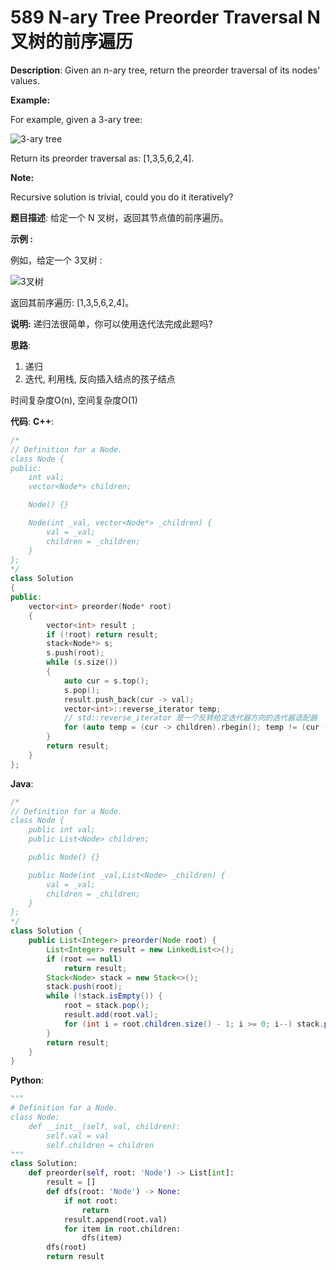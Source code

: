 # 589 N-ary Tree Preorder Traversal N叉树的前序遍历

__Description__:
Given an n-ary tree, return the preorder traversal of its nodes' values.

__Example:__

For example, given a 3-ary tree:

![3-ary tree](https://assets.leetcode.com/uploads/2018/10/12/narytreeexample.png)

Return its preorder traversal as: [1,3,5,6,2,4].

__Note:__

Recursive solution is trivial, could you do it iteratively?

__题目描述__:
给定一个 N 叉树，返回其节点值的前序遍历。

__示例 :__

例如，给定一个 3叉树 :

![3叉树](https://assets.leetcode.com/uploads/2018/10/12/narytreeexample.png)

返回其前序遍历: [1,3,5,6,2,4]。

__说明:__
递归法很简单，你可以使用迭代法完成此题吗?

__思路__:

1. 递归
2. 迭代, 利用栈, 反向插入结点的孩子结点

时间复杂度O(n), 空间复杂度O(1)

__代码__:
__C++__:

```C++
/*
// Definition for a Node.
class Node {
public:
    int val;
    vector<Node*> children;

    Node() {}

    Node(int _val, vector<Node*> _children) {
        val = _val;
        children = _children;
    }
};
*/
class Solution 
{
public:
    vector<int> preorder(Node* root) 
    {
        vector<int> result ;
        if (!root) return result;
        stack<Node*> s;
        s.push(root);
        while (s.size()) 
        {       
            auto cur = s.top();
            s.pop();
            result.push_back(cur -> val);
            vector<int>::reverse_iterator temp;
            // std::reverse_iterator 是一个反转给定迭代器方向的迭代器适配器
            for (auto temp = (cur -> children).rbegin(); temp != (cur -> children).rend(); temp++) s.push(*temp);
        }
        return result;
    }
};
```

__Java__:

```Java
/*
// Definition for a Node.
class Node {
    public int val;
    public List<Node> children;

    public Node() {}

    public Node(int _val,List<Node> _children) {
        val = _val;
        children = _children;
    }
};
*/
class Solution {
    public List<Integer> preorder(Node root) {
        List<Integer> result = new LinkedList<>();
        if (root == null)
            return result;
        Stack<Node> stack = new Stack<>();
        stack.push(root);
        while (!stack.isEmpty()) {
            root = stack.pop();
            result.add(root.val);
            for (int i = root.children.size() - 1; i >= 0; i--) stack.push(root.children.get(i));
        }
        return result;
    }
}
```

__Python__:

```Python
"""
# Definition for a Node.
class Node:
    def __init__(self, val, children):
        self.val = val
        self.children = children
"""
class Solution:
    def preorder(self, root: 'Node') -> List[int]:
        result = []
        def dfs(root: 'Node') -> None:
            if not root:
                return
            result.append(root.val)
            for item in root.children:
                dfs(item)
        dfs(root)
        return result
```
